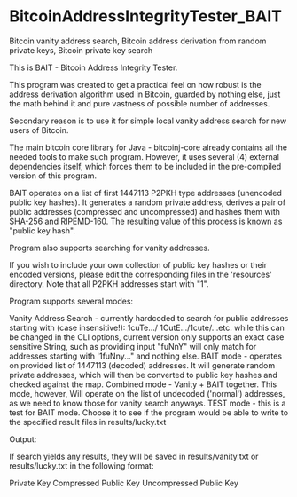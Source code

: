 # BitcoinAddressIntegrityTester_BAIT
Bitcoin vanity address search, Bitcoin address derivation from random private keys, Bitcoin private key search

This is BAIT - Bitcoin Address Integrity Tester.
 
This program was created to get a practical feel on how robust is the address derivation algorithm used in Bitcoin, 
guarded by nothing else, just the math behind it and pure vastness of possible number of addresses.

Secondary reason is to use it for simple local vanity address search for new users of Bitcoin.
 

The main bitcoin core library for Java - bitcoinj-core already contains all the needed tools to make such
program. However, it uses several (4) external dependencies itself, which forces them to be included in the pre-compiled
version of this program.
 
BAIT operates on a list of first 1447113 P2PKH type addresses (unencoded public key hashes). It generates a random
private address, derives a pair of public addresses (compressed and uncompressed) and hashes them with SHA-256 and 
RIPEMD-160. The resulting value of this process is known as "public key hash". 
 
Program also supports searching for vanity addresses.
 
If you wish to include your own collection of public key hashes or their encoded versions, please edit the corresponding
files in the 'resources' directory. Note that all P2PKH addresses start with "1".
 
Program supports several modes:
 
Vanity Address Search - currently hardcoded to search for public addresses starting with (case insensitive!): 1cuTe.../
 				1CutE.../1cute/...etc.
				while this can be changed in the CLI options, current version only supports an exact case sensitive String,
 				such as providing input "fuNnY" will only match for addresses starting with '1fuNny..." and nothing else.
 BAIT mode - operates on provided list of 1447113 (decoded) addresses. It will generate random private addresses,
 				which will then be converted to public key hashes and checked against the map.
 Combined mode - Vanity + BAIT together. This mode, however, Will operate on the list of undecoded ('normal') addresses, 
  				as we need to know those for vanity search anyways.
 TEST mode - this is a test for BAIT mode. Choose it to see if the program would be able to write to the specified result
  				files in results/lucky.txt
  				
Output:
  
 If search yields any results, they will be saved in results/vanity.txt or results/lucky.txt in the following format:
  
 Private Key <space> Compressed Public Key <space> Uncompressed Public Key
  	 